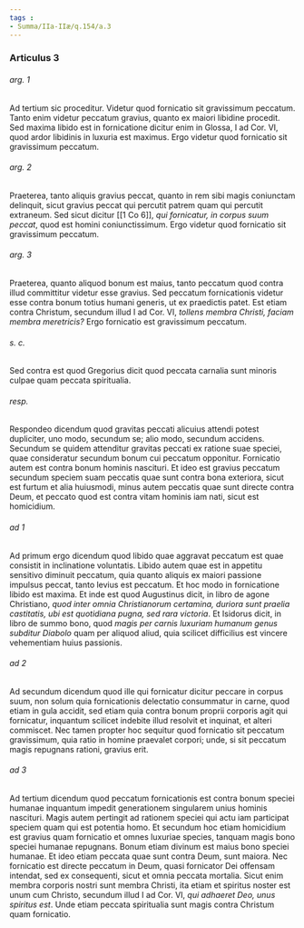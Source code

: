 ```yaml
---
tags : 
- Summa/IIa-IIæ/q.154/a.3
---
```


### Articulus 3

###### arg. 1
Ad tertium sic proceditur. Videtur quod fornicatio sit gravissimum peccatum. Tanto enim videtur peccatum gravius, quanto ex maiori libidine procedit. Sed maxima libido est in fornicatione dicitur enim in Glossa, I ad Cor. VI, quod ardor libidinis in luxuria est maximus. Ergo videtur quod fornicatio sit gravissimum peccatum.

###### arg. 2
Praeterea, tanto aliquis gravius peccat, quanto in rem sibi magis coniunctam delinquit, sicut gravius peccat qui percutit patrem quam qui percutit extraneum. Sed sicut dicitur [[1 Co 6]], *qui fornicatur, in corpus suum peccat*, quod est homini coniunctissimum. Ergo videtur quod fornicatio sit gravissimum peccatum.

###### arg. 3
Praeterea, quanto aliquod bonum est maius, tanto peccatum quod contra illud committitur videtur esse gravius. Sed peccatum fornicationis videtur esse contra bonum totius humani generis, ut ex praedictis patet. Est etiam contra Christum, secundum illud I ad Cor. VI, *tollens membra Christi, faciam membra meretricis?* Ergo fornicatio est gravissimum peccatum.

###### s. c.
Sed contra est quod Gregorius dicit quod peccata carnalia sunt minoris culpae quam peccata spiritualia.

###### resp.
Respondeo dicendum quod gravitas peccati alicuius attendi potest dupliciter, uno modo, secundum se; alio modo, secundum accidens. Secundum se quidem attenditur gravitas peccati ex ratione suae speciei, quae consideratur secundum bonum cui peccatum opponitur. Fornicatio autem est contra bonum hominis nascituri. Et ideo est gravius peccatum secundum speciem suam peccatis quae sunt contra bona exteriora, sicut est furtum et alia huiusmodi, minus autem peccatis quae sunt directe contra Deum, et peccato quod est contra vitam hominis iam nati, sicut est homicidium.

###### ad 1
Ad primum ergo dicendum quod libido quae aggravat peccatum est quae consistit in inclinatione voluntatis. Libido autem quae est in appetitu sensitivo diminuit peccatum, quia quanto aliquis ex maiori passione impulsus peccat, tanto levius est peccatum. Et hoc modo in fornicatione libido est maxima. Et inde est quod Augustinus dicit, in libro de agone Christiano, *quod inter omnia Christianorum certamina, duriora sunt praelia castitatis, ubi est quotidiana pugna, sed rara victoria*. Et Isidorus dicit, in libro de summo bono, quod *magis per carnis luxuriam humanum genus subditur Diabolo* quam per aliquod aliud, quia scilicet difficilius est vincere vehementiam huius passionis.

###### ad 2
Ad secundum dicendum quod ille qui fornicatur dicitur peccare in corpus suum, non solum quia fornicationis delectatio consummatur in carne, quod etiam in gula accidit, sed etiam quia contra bonum proprii corporis agit qui fornicatur, inquantum scilicet indebite illud resolvit et inquinat, et alteri commiscet. Nec tamen propter hoc sequitur quod fornicatio sit peccatum gravissimum, quia ratio in homine praevalet corpori; unde, si sit peccatum magis repugnans rationi, gravius erit.

###### ad 3
Ad tertium dicendum quod peccatum fornicationis est contra bonum speciei humanae inquantum impedit generationem singularem unius hominis nascituri. Magis autem pertingit ad rationem speciei qui actu iam participat speciem quam qui est potentia homo. Et secundum hoc etiam homicidium est gravius quam fornicatio et omnes luxuriae species, tanquam magis bono speciei humanae repugnans. Bonum etiam divinum est maius bono speciei humanae. Et ideo etiam peccata quae sunt contra Deum, sunt maiora. Nec fornicatio est directe peccatum in Deum, quasi fornicator Dei offensam intendat, sed ex consequenti, sicut et omnia peccata mortalia. Sicut enim membra corporis nostri sunt membra Christi, ita etiam et spiritus noster est unum cum Christo, secundum illud I ad Cor. VI, *qui adhaeret Deo, unus spiritus est*. Unde etiam peccata spiritualia sunt magis contra Christum quam fornicatio.

